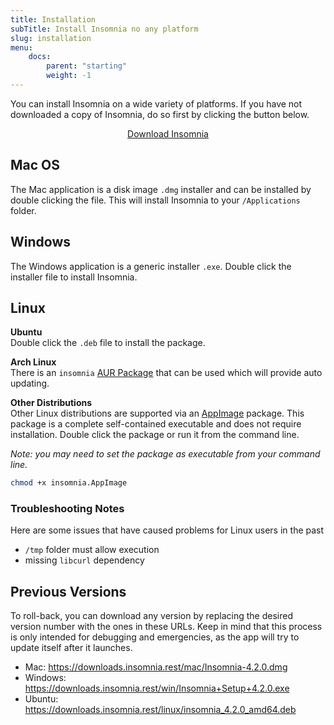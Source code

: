 ```yaml
---
title: Installation
subTitle: Install Insomnia no any platform
slug: installation
menu:
    docs:
        parent: "starting"
        weight: -1
---
```


You can install Insomnia on a wide variety of platforms. If you have not downloaded a copy of
Insomnia, do so first by clicking the button below.

<p style="text-align:center">
<a class="button __download-link" href="/download">Download Insomnia</a>
</p>


## Mac OS

The Mac application is a disk image `.dmg` installer and can be installed by
double clicking the file. This will install Insomnia to your `/Applications` folder.


## Windows

The Windows application is a generic installer `.exe`. Double click the installer file to install
Insomnia.


## Linux

**Ubuntu**<br>
Double click the `.deb` file to install the package.


**Arch Linux**<br>
There is an `insomnia` [AUR Package](https://aur.archlinux.org/packages/insomnia) that can be
used which will provide auto updating.


**Other Distributions**<br>
Other Linux distributions are supported via an [AppImage](http://appimage.org/) package. This 
package is a complete self-contained executable and does not require installation. Double click
the package or run it from the command line.

_Note: you may need to set the package as executable from your command line._

```bash
chmod +x insomnia.AppImage
```

### Troubleshooting Notes

Here are some issues that have caused problems for Linux users in the past

- `/tmp` folder must allow execution
- missing `libcurl` dependency

## Previous Versions

To roll-back, you can download any version by replacing the desired version number 
with the ones in these URLs. Keep in mind that this process is only intended for debugging
and emergencies, as the app will try to update itself after it launches. 

- Mac: https://downloads.insomnia.rest/mac/Insomnia-4.2.0.dmg
- Windows: https://downloads.insomnia.rest/win/Insomnia+Setup+4.2.0.exe
- Ubuntu: https://downloads.insomnia.rest/linux/insomnia_4.2.0_amd64.deb
